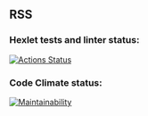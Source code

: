 ## RSS

### Hexlet tests and linter status:
[![Actions Status](https://github.com/SplitCode/frontend-project-11/actions/workflows/hexlet-check.yml/badge.svg)](https://github.com/SplitCode/frontend-project-11/actions)


### Code Climate status:
[![Maintainability](https://api.codeclimate.com/v1/badges/e8b0f7fa174527364cfd/maintainability)](https://codeclimate.com/github/SplitCode/frontend-project-11/maintainability)